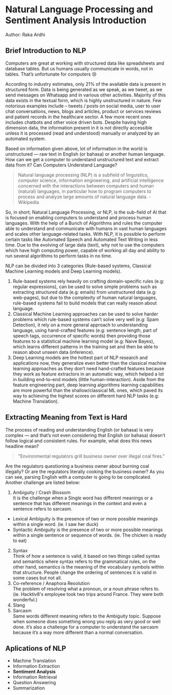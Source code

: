 # Natural Language Processing and Sentiment Analysis Introduction
Author: Raka Ardhi
## Brief Introduction to NLP
Computers are great at working with structured data like spreadsheets and database tables. But us humans usually communicate in words, not in tables. That’s unfortunate for computers 😢


According to industry estimates, only 21% of the available data is present in structured form. Data is being generated as we speak, as we tweet, as we send messages on Whatsapp and in various other activities. Majority of this data exists in the textual form, which is highly unstructured in nature. Few notorious examples include – tweets / posts on social media, user to user chat conversations, news, blogs and articles, product or services reviews and patient records in the healthcare sector. A few more recent ones includes chatbots and other voice driven bots. Despite having high dimension data, the information present in it is not directly accessible unless it is processed (read and understood) manually or analyzed by an automated system.

Based on information given above, lot of information in the world is unstructured — raw text in English (or bahasa) or another human language. How can we get a computer to understand unstructured text and extract data from it? Can Computers Understand Language?

   > Natural language processing (NLP) is a subfield of linguistics, computer science, information engineering, and artificial intelligence concerned with the interactions between computers and human (natural) languages, in particular how to program computers to process and analyze large amounts of natural language data. - Wikipedia

So, in short; Natural Language Processing, or NLP, is the sub-field of AI that is focused on enabling computers to understand and process human languages. With the help of a Bunch of Algorithms and rules the computer able to understand and communicate with humans in vast human languages and scales other language-related tasks. With NLP, it is possible to perform certain tasks like Automated Speech and Automated Text Writing in less time. Due to the evolving of large data (text), why not to use the computers which have high computing power, capable of working all day and ability to run several algorithms to perform tasks in no time.

NLP can be divided into 3 categories (Rule-based systems, Classical Machine Learning models and Deep Learning models).

1. Rule-based systems rely heavily on crafting domain-specific rules (e.g: regular expressions), can be used to solve simple problems such as extracting structured data (e.g: emails) from unstructured data (e.g: web-pages), but due to the complexity of human natural languages, rule-based systems fail to build models that can really reason about language.
2. Classical Machine Learning approaches can be used to solve harder problems which rule-based systems can’t solve very well (e.g: Spam Detection), it rely on a more general approach to understanding language, using hand-crafted features (e.g: sentence length, part of speech tags, occurrence of specific words) then providing those features to a statistical machine learning model (e.g: Naive Bayes), which learns different patterns in the training set and then be able to reason about unseen data (inference).
3. Deep Learning models are the hottest part of NLP research and applications now, they generalize even better than the classical machine learning approaches as they don’t need hand-crafted features because they work as feature extractors in an automatic way, which helped a lot in building end-to-end models (little human-interaction). Aside from the feature engineering part, deep learning algorithms learning capabilities are more powerful than the shallow/classical ML ones, which paved its way to achieving the highest scores on different hard NLP tasks (e.g: Machine Translation).

## Extracting Meaning from Text is Hard
The process of reading and understanding English (or bahasa) is very complex — and that’s not even considering that English (or bahasa) doesn’t follow logical and consistent rules. For example, what does this news headline mean?

   > "Environmental regulators grill business owner over illegal coal fires."

Are the regulators questioning a business owner about burning coal illegally? Or are the regulators literally cooking the business owner? As you can see, parsing English with a computer is going to be complicated. Another challenge are listed below:

1. Ambiguity / Crash Blossom  
It is the challenge when a Single word has different meanings or a sentence that has different meanings in the context and even a sentence refers to sarcasm.
  * Lexical Ambiguity is the presence of two or more possible meanings within a single word. (ie. I saw her duck)
  * Syntactic Ambiguity is the presence of two or more possible meanings within a single sentence or sequence of words. (ie. The chicken is ready to eat)
2. Syntax  
Think of how a sentence is valid, it based on two things called syntax and semantics where syntax refers to the grammatical rules, on the other hand, semantics is the meaning of the vocabulary symbols within that structure. People change the ordering of sentences it is valid in some cases but not all.
3. Co-reference / Anaphora Resolution  
The problem of resolving what a pronoun, or a noun phrase refers to. (ie. Hacktiv8's employee took two trips around France. They were both wonderful.)
4. Slang  
5. Sarcasm  
Same words different meaning refers to the Ambiguity topic. Suppose when someone does something wrong you reply as very good or well done. it’s also a challenge for a computer to understand the sarcasm because it’s a way more different than a normal conversation.

## Aplications of NLP
- Machine Translation
- Information Extraction
- **Sentiment Analysis**
- Information Retrieval
- Question Answering
- Summarization
